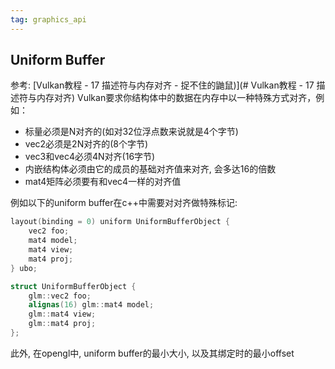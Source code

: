 ```yaml
---
tag: graphics_api
---
```


## Uniform Buffer

参考: [Vulkan教程 - 17 描述符与内存对齐 - 捉不住的鼬鼠)](# Vulkan教程 - 17 描述符与内存对齐)
Vulkan要求你结构体中的数据在内存中以一种特殊方式对齐，例如：

* 标量必须是N对齐的(如对32位浮点数来说就是4个字节)
* vec2必须是2N对齐的(8个字节)
* vec3和vec4必须4N对齐(16字节)
* 内嵌结构体必须由它的成员的基础对齐值来对齐, 会多达16的倍数
* mat4矩阵必须要有和vec4一样的对齐值

例如以下的uniform buffer在c++中需要对对齐做特殊标记:
```c++
layout(binding = 0) uniform UniformBufferObject { 
	vec2 foo;  
	mat4 model; 
	mat4 view; 
	mat4 proj; 
} ubo;
```
```c++
struct UniformBufferObject {
	glm::vec2 foo;
	alignas(16) glm::mat4 model;
	glm::mat4 view;
	glm::mat4 proj;
};
```

此外, 在opengl中, uniform buffer的最小大小, 以及其绑定时的最小offset